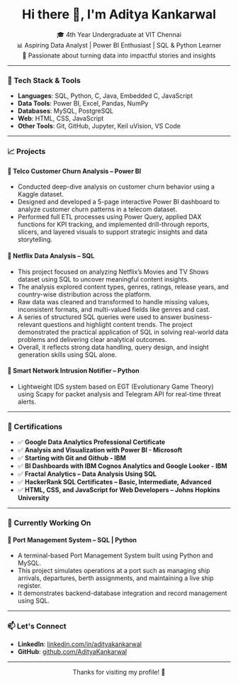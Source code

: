 <h1 align="center">Hi there 👋, I'm Aditya Kankarwal</h1>

<p align="center">
🎓 4th Year Undergraduate at VIT Chennai<br>
📊 Aspiring Data Analyst | Power BI Enthusiast | SQL & Python Learner<br>
🚀 Passionate about turning data into impactful stories and insights
</p>

---

### 🔧 Tech Stack & Tools
- **Languages**: SQL, Python, C, Java, Embedded C, JavaScript
- **Data Tools**: Power BI, Excel, Pandas, NumPy
- **Databases**: MySQL, PostgreSQL
- **Web**: HTML, CSS, JavaScript
- **Other Tools**: Git, GitHub, Jupyter, Keil uVision, VS Code

---

### 📈 Projects

#### 🔹 Telco Customer Churn Analysis – Power BI
- Conducted deep-dive analysis on customer churn behavior using a Kaggle dataset.
- Designed and developed a 5-page interactive Power BI dashboard to analyze customer churn patterns in a telecom dataset.
- Performed full ETL processes using Power Query, applied DAX functions for KPI tracking, and implemented drill-through reports, slicers, and layered visuals to support strategic insights and data storytelling.

#### 🔹 Netflix Data Analysis – SQL
- This project focused on analyzing Netflix’s Movies and TV Shows dataset using SQL to uncover meaningful content insights.
- The analysis explored content types, genres, ratings, release years, and country-wise distribution across the platform.
- Raw data was cleaned and transformed to handle missing values, inconsistent formats, and multi-valued fields like genres and cast.
- A series of structured SQL queries were used to answer business-relevant questions and highlight content trends. The project demonstrated the practical application of SQL in solving real-world data problems and delivering clear analytical outcomes.
- Overall, it reflects strong data handling, query design, and insight generation skills using SQL alone.

#### 🔹 Smart Network Intrusion Notifier – Python
- Lightweight IDS system based on EGT (Evolutionary Game Theory) using Scapy for packet analysis and Telegram API for real-time threat alerts.


---

### 📜 Certifications

- ✅ **Google Data Analytics Professional Certificate** 
- ✅ **Analysis and Visualization with Power BI - Microsoft** 
- ✅ **Starting with Git and Github - IBM**
- ✅ **BI Dashboards with IBM Cognos Analytics and Google Looker - IBM**
- ✅ **Fractal Analytics – Data Analysis Using SQL**
- ✅ **HackerRank SQL Certificates – Basic, Intermediate, Advanced**
- ✅ **HTML, CSS, and JavaScript for Web Developers – Johns Hopkins University**


---

### 🌱 Currently Working On
#### 🔹 Port Management System – SQL | Python
- A terminal-based Port Management System built using Python and MySQL.
- This project simulates operations at a port such as managing ship arrivals, departures, berth assignments, and maintaining a live ship register.
- It demonstrates backend-database integration and record management using SQL.

---

### 📫 Let's Connect
- **LinkedIn**: [linkedin.com/in/adityakankarwal]([https://linkedin.com/in/adityakankarwal](https://www.linkedin.com/in/aditya-kankarwal-68b626300/))
- **GitHub**: [github.com/AdityaKankarwal]([https://github.com/AdityaKankarwal](https://github.com/AdityaK-27))

---

<p align="center">Thanks for visiting my profile! 🚀</p>
